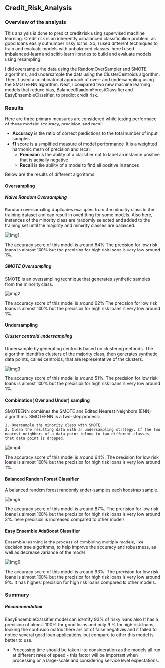 ## Credit_Risk_Analysis

### Overview of the analysis
This analysis is done to predict credit risk using supervised machine learning. Credit risk is an inherently unbalanced classification problem, as good loans easily outnumber risky loans. So, I used different techniques to train and evaluate models with unbalanced classes. here I used imbalanced-learn and scikit-learn libraries to build and evaluate models using resampling. 

I did oversample the data using the RandomOverSampler and SMOTE algorithms, and undersample the data using the ClusterCentroids algorithm. Then, I used a combinatorial approach of over- and undersampling using the SMOTEENN algorithm. Next, I compared two new machine learning models that reduce bias, BalancedRandomForestClassifier and EasyEnsembleClassifier, to predict credit risk. 

### Results

Here are three primary measures are considered while testing performace of these modals: accuracy, precision, and recall.

* **Accuracy** is the ratio of correct predictions to the total number of input samples
* **f1** score is a simplified measure of model performance. It is a weighted harmonic mean of precision and recall
	* **Precision** is the ability of a classifier not to label an instance positive that is actually negative
	* **Recall** is the ability of a model to find all positive instances

Below are the results of different algorithms

#### Oversampling

##### Naive Random Oversampling

Random oversampling duplicates examples from the minority class in the training dataset and can result in overfitting for some models. Also here, instances of the minority class are randomly selected and added to the training set until the majority and minority classes are balanced.

![img1](https://github.com/nidhipandya/Credit_Risk_Analysis/tree/blob/main/Resources/images/img1.png)

The accuracy score of this model is around 64%
The precision for low risk loans is almost 100% but the precision for high risk loans is very low around 1%.

##### SMOTE Oversampling

SMOTE is an oversampling technique that generates synthetic samples from the minority class.

![img2](https://github.com/nidhipandya/Credit_Risk_Analysis/tree/blob/main/Resources/images/img2.png)

The accuracy score of this model is around 62%
The precision for low risk loans is almost 100% but the precision for high risk loans is very low around 1%.

#### Undersampling

##### Cluster centroid undersampling
Undersample by generating centroids based on clustering methods. The algorithm identifies clusters of the majority class, then generates synthetic data points, called centroids, that are representative of the clusters.

![img3](https://github.com/nidhipandya/Credit_Risk_Analysis/tree/blob/main/Resources/images/img3.png)

The accuracy score of this model is around 51%.
The precision for low risk loans is almost 100% but the precision for high risk loans is very low around 1%.

#### Combination( Over and Under) sampling

SMOTEENN combines the SMOTE and Edited Nearest Neighbors (ENN) algorithms. SMOTEENN is a two-step process:

	1. Oversample the minority class with SMOTE.
	2. Clean the resulting data with an undersampling strategy. If the two nearest neighbors of a data point belong to two different classes, that data point is dropped.

![img4](https://github.com/nidhipandya/Credit_Risk_Analysis/tree/blob/main/Resources/images/img4.png)

The accuracy score of this model is around 64%.
The precision for low risk loans is almost 100% but the precision for high risk loans is very low around 1%.

#### Balanced Random Forest Classifier

A balanced random forest randomly under-samples each boostrap sample.

![img5](https://github.com/nidhipandya/Credit_Risk_Analysis/tree/blob/main/Resources/images/img5.png)

The accuracy score of this model is around 87%.
The precision for low risk loans is almost 100% but the precision for high risk loans is very low around 3%. here precision is increased compared to other models.

#### Easy Ensemble AdaBoost Classifier
Ensemble learning is the process of combining multiple models, like decision tree algorithms, to help improve the accuracy and robustness, as well as decrease variance of the model

![img6](https://github.com/nidhipandya/Credit_Risk_Analysis/tree/blob/main/Resources/images/img6.png)

The accuracy score of this model is around 93%.
The precision for low risk loans is almost 100% but the precision for high risk loans is very low around 9%. It has highest precision for high risk loans compared to other models.

### Summary


##### Recommendation
EasyEnsembleClassifier model can identify 93% of risky loans also It has a precision of almost 100% for good loans and only 9 % for high risk loans, looking the confusion matrix there are lot of false negatives and it failed to notice several good loan applications. but compare to other this model is better to use.
* Processing time should be taken into consideration as the models all run at different rates of speed - this factor will be important when processing on a large-scale and
 considering service level expectations.